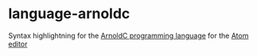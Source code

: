 # language-arnoldc

Syntax highlightning for the [ArnoldC programming language](http://lhartikk.github.io/ArnoldC/) for the [Atom editor](https://atom.io)
